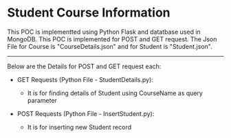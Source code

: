 # Student Course Information
This POC is implementted using Python Flask and datatbase used in MongoDB. This POC is implemented for POST and GET request. The Json File for Course is "CourseDetails.json" and for Student is "Student.json".
__________________________________________________________________________________________________________________________
Below are the Details for POST and GET request each:

* GET Requests (Python File - StudentDetails.py):
  * It is for finding details of Student using CourseName as query parameter

* POST Requests (Python File - InsertStudent.py):
  * It is for inserting new Student record

